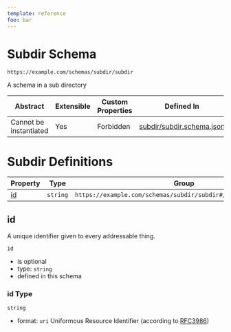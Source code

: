 ```yaml
---
template: reference
foo: bar
---
```


# Subdir Schema

```
https://example.com/schemas/subdir/subdir
```

A schema in a sub directory

| Abstract | Extensible | Custom Properties | Defined In |
|----------|------------|-------------------|------------|
| Cannot be instantiated | Yes | Forbidden | [subdir/subdir.schema.json](subdir/subdir.schema.json) |

# Subdir Definitions

| Property | Type | Group |
|----------|------|-------|
| [id](#id) | `string` | `https://example.com/schemas/subdir/subdir#/definitions/content` |

## id

A unique identifier given to every addressable thing.

`id`
* is optional
* type: `string`
* defined in this schema

### id Type


`string`
* format: `uri` Uniformous Resource Identifier (according to [RFC3986](http://tools.ietf.org/html/rfc3986))





